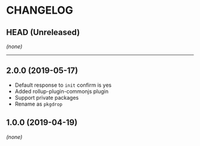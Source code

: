 CHANGELOG
=========

## HEAD (Unreleased)
_(none)_

--------------------

## 2.0.0 (2019-05-17)
* Default response to `init` confirm is yes
* Added rollup-plugin-commonjs plugin
* Support private packages
* Rename as `pkgdrop`

## 1.0.0 (2019-04-19)
_(none)_


